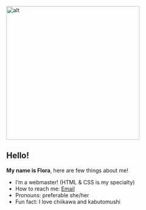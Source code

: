 <p><img src="https://i.pinimg.com/1200x/f1/f2/fd/f1f2fd6b26a4bb44093d2b8d377b506c.jpg" width="350" alt="alt"></p>
<h2>Hello!</h2>
<p><strong>My name is Flora</strong>, here are few things about me!</p>
<ul>
<li>I’m a webmaster! (HTML & CSS is my specialty)</li>
<li>How to reach me: <a href="mailto:tsubasamoomin@gmail.com">Email</a></li>
<li>Pronouns: preferable she/her</li>
<li>Fun fact: I love chiikawa and kabutomushi </li>
</ul>
